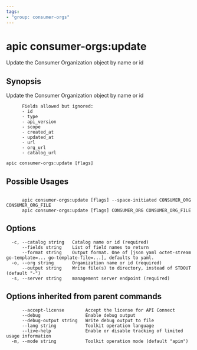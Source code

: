 ```yaml
---
tags:
- "group: consumer-orgs"
---
```

# apic consumer-orgs:update

Update the Consumer Organization object by name or id

## Synopsis

Update the Consumer Organization object by name or id
          
          Fields allowed but ignored:
          - id
          - type
          - api_version
          - scope
          - created_at
          - updated_at
          - url
          - org_url
          - catalog_url

```
apic consumer-orgs:update [flags]
```

## Possible Usages

```

      apic consumer-orgs:update [flags] --space-initiated CONSUMER_ORG CONSUMER_ORG_FILE
      apic consumer-orgs:update [flags] CONSUMER_ORG CONSUMER_ORG_FILE

```

## Options

```
  -c, --catalog string   Catalog name or id (required)
      --fields string    List of field names to return
      --format string    Output format. One of [json yaml octet-stream go-template=... go-template-file=...], defaults to yaml.
  -o, --org string       Organization name or id (required)
      --output string    Write file(s) to directory, instead of STDOUT (default "-")
  -s, --server string    management server endpoint (required)
```

## Options inherited from parent commands

```
      --accept-license        Accept the license for API Connect
      --debug                 Enable debug output
      --debug-output string   Write debug output to file
      --lang string           Toolkit operation language
      --live-help             Enable or disable tracking of limited usage information
  -m, --mode string           Toolkit operation mode (default "apim")
```
